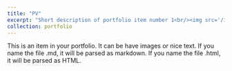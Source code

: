 ```yaml
---
title: "PV"
excerpt: "Short description of portfolio item number 1<br/><img src='/images/PV_surface.eps'>"
collection: portfolio
---
```


This is an item in your portfolio. It can be have images or nice text. If you name the file .md, it will be parsed as markdown. If you name the file .html, it will be parsed as HTML. 
